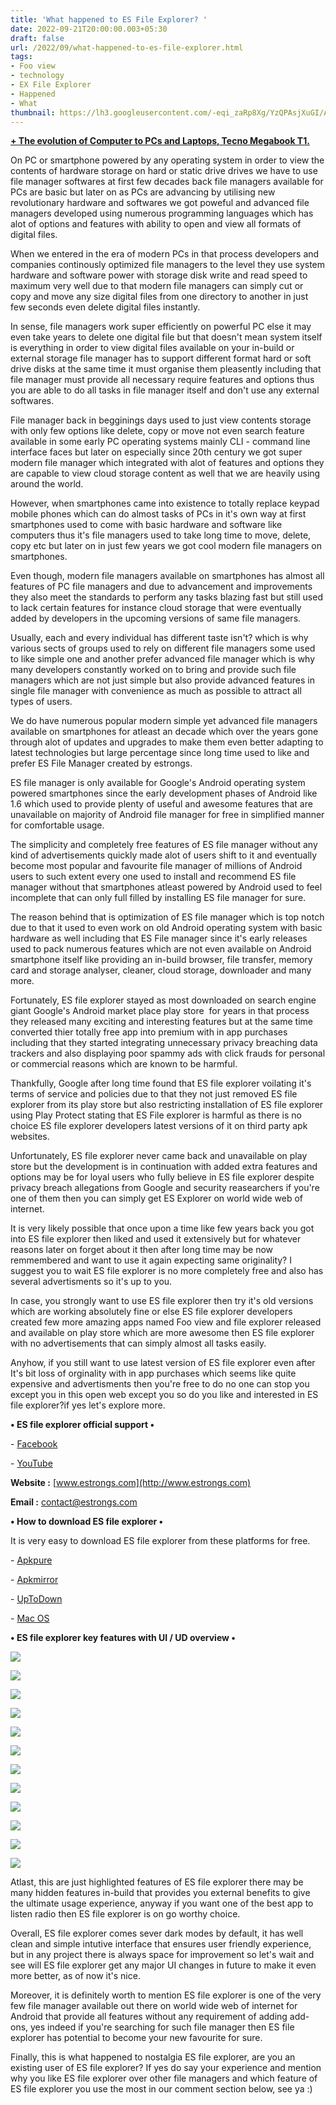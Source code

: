 ```yaml
---
title: 'What happened to ES File Explorer? '
date: 2022-09-21T20:00:00.003+05:30
draft: false
url: /2022/09/what-happened-to-es-file-explorer.html
tags: 
- Foo view
- technology
- EX File Explorer
- Happened
- What
thumbnail: https://lh3.googleusercontent.com/-eqi_zaRp8Xg/YzQPAsjXuGI/AAAAAAAAOIE/pUqeE-4NfwcLXR_pZGD929Qx8JuDyljsgCNcBGAsYHQ/s1600/1664356093944851-0.png
---
```


  

  

**[\+ The evolution of Computer to PCs and Laptops, Tecno Megabook T1.](https://www.techtracker.in/2022/09/the-evolution-of-computer-to-pcs-and.html)**  

  

On PC or smartphone powered by any operating system in order to view the contents of hardware storage on hard or static drive drives we have to use file manager softwares at first few decades back file managers available for PCs are basic but later on as PCs are advancing by utilising new revolutionary hardware and softwares we got poweful and advanced file managers developed using numerous programming languages which has alot of options and features with ability to open and view all formats of digital files.

  

When we entered in the era of modern PCs in that process developers and companies continously optimized file managers to the level they use system hardware and software power with storage disk write and read speed to maximum very well due to that modern file managers can simply cut or copy and move any size digital files from one directory to another in just few seconds even delete digital files instantly.

  

In sense, file managers work super efficiently on powerful PC else it may even take years to delete one digital file but that doesn't mean system itself is everything in order to view digital files available on your in-build or external storage file manager has to support different format hard or soft drive disks at the same time it must organise them pleasently including that file manager must provide all necessary require features and options thus you are able to do all tasks in file manager itself and don't use any external softwares.

  

File manager back in begginings days used to just view contents storage with only few options like delete, copy or move not even search feature available in some early PC operating systems mainly CLI - command line interface faces but later on especially since 20th century we got super modern file manager which integrated with alot of features and options they are capable to view cloud storage content as well that we are heavily using around the world.

  

However, when smartphones came into existence to totally replace keypad mobile phones which can do almost tasks of PCs in it's own way at first smartphones used to come with basic hardware and software like computers thus it's file managers used to take long time to move, delete, copy etc but later on in just few years we got cool modern file managers on smartphones.

  

Even though, modern file managers available on smartphones has almost all features of PC file managers and due to advancement and improvements they also meet the standards to perform any tasks blazing fast but still used to lack certain features for instance cloud storage that were eventually added by developers in the upcoming versions of same file managers.

  

Usually, each and every individual has different taste isn't? which is why various sects of groups used to rely on different file managers some used to like simple one and another prefer advanced file manager which is why many developers constantly worked on to bring and provide such file managers which are not just simple but also provide advanced features in single file manager with convenience as much as possible to attract all types of users.

  

We do have numerous popular modern simple yet advanced file managers available on smartphones for atleast an decade which over the years gone through alot of updates and upgrades to make them even better adapting to latest technologies but large percentage since long time used to like and prefer ES File Manager created by estrongs.

  

ES file manager is only available for Google's Android operating system powered smartphones since the early development phases of Android like 1.6 which used to provide plenty of useful and awesome features that are unavailable on majority of Android file manager for free in simplified manner for comfortable usage.

  

The simplicity and completely free features of ES file manager without any kind of advertisements quickly made alot of users shift to it and eventually become most popular and favourite file manager of millions of Android users to such extent every one used to install and recommend ES file manager without that smartphones atleast powered by Android used to feel incomplete that can only full filled by installing ES file manager for sure.

  

The reason behind that is optimization of ES file manager which is top notch due to that it used to even work on old Android operating system with basic hardware as well including that ES File manager since it's early releases used to pack numerous features which are not even available on Android smartphone itself like providing an in-build browser, file transfer, memory card and storage analyser, cleaner, cloud storage, downloader and many more.

  

Fortunately, ES file explorer stayed as most downloaded on search engine giant Google's Android market place play store  for years in that process they released many exciting and interesting features but at the same time converted thier totally free app into premium with in app purchases including that they started integrating unnecessary privacy breaching data trackers and also displaying poor spammy ads with click frauds for personal or commercial reasons which are known to be harmful.

  

Thankfully, Google after long time found that ES file explorer voilating it's terms of service and policies due to that they not just removed ES file explorer from its play store but also restricting installation of ES file explorer using Play Protect stating that ES File explorer is harmful as there is no choice ES file explorer developers latest versions of it on third party apk websites.

  

Unfortunately, ES file explorer never came back and unavailable on play store but the development is in continuation with added extra features and options may be for loyal users who fully believe in ES file explorer despite privacy breach allegations from Google and security reasearchers if you're one of them then you can simply get ES Explorer on world wide web of internet.

  

It is very likely possible that once upon a time like few years back you got into ES file explorer then liked and used it extensively but for whatever reasons later on forget about it then after long time may be now remmembered and want to use it again expecting same originality? I suggest you to wait ES file explorer is no more completely free and also has several advertisments so it's up to you.

  

In case, you strongly want to use ES file explorer then try it's old versions which are working absolutely fine or else ES file explorer developers created few more amazing apps named Foo view and file explorer released and available on play store which are more awesome then ES file explorer with no advertisements that can simply almost all tasks easily.

  

Anyhow, if you still want to use latest version of ES file explorer even after It's bit loss of orginality with in app purchases which seems like quite expensive and advertisments then you're free to do no one can stop you except you in this open web except you so do you like and interested in ES file explorer?if yes let's explore more.

  

**• ES file explorer official support •**

\- [Facebook](https://www.facebook.com/OfficialESFileExplorer/)

\- [YouTube](https://www.youtube.com/channel/UC6wFnuhWVw2XeMyTcvU67-Q)

**Website :** [www.estrongs.com](http://www.estrongs.com)

**Email :** [contact@estrongs.com](mailto:contact@estrongs.com)

**• How to download ES file explorer •**

It is very easy to download ES file explorer from these platforms for free.

  

\- [Apkpure](https://m.apkpure.com/es-file-explorer-file-manager/com.estrongs.android.pop/amp)

\- [Apkmirror](https://www.apkmirror.com/apk/es-global/es-file-explorer/)

\- [UpToDown](https://es-file-explorer.en.uptodown.com/android)

\- [Mac OS](https://apps.apple.com/cn/app/id1499026047)

**• ES file explorer key features with UI / UD overview •**

 ![](https://lh3.googleusercontent.com/-jWZKcyB-rqA/Yylp0p4xNUI/AAAAAAAAN4g/FslHzFtJlxM_wFF2yqfTJuu6SBnPJpsiACNcBGAsYHQ/s1600/1663658447573284-0.png) 

  

 ![](https://lh3.googleusercontent.com/-2uZ8iMAZmV0/Yylpzh3txzI/AAAAAAAAN4c/95bj4ilxO242NFqSFCQGrVPcLQ-1nVT6QCNcBGAsYHQ/s1600/1663658443123201-1.png) 

  

 ![](https://lh3.googleusercontent.com/-p7SuFs0YJy0/YylpysFiQ5I/AAAAAAAAN4Y/t5260AyBWKomRjShVDwunBTHFlzlpcf7wCNcBGAsYHQ/s1600/1663658438411352-2.png) 

  

 ![](https://lh3.googleusercontent.com/-RSbIZ0KNxZ0/YylpxSC8VAI/AAAAAAAAN4U/5fiy5bkN4WYth6Ma3muGZZvbV1hkqKBOwCNcBGAsYHQ/s1600/1663658435022253-3.png) 

  

 ![](https://lh3.googleusercontent.com/-U21MUQ1qFis/YylpwrlFhwI/AAAAAAAAN4Q/QPi0Ffgjt6MaACS-4kSOcY5jlCqYRZ54gCNcBGAsYHQ/s1600/1663658430855489-4.png) 

  

 ![](https://lh3.googleusercontent.com/-nj1RyOF5dsQ/YylpvhA_F_I/AAAAAAAAN4M/d9vuXQpU7X8DOGyQNqAHDYMY1YI2T6isgCNcBGAsYHQ/s1600/1663658427434170-5.png) 

  

 ![](https://lh3.googleusercontent.com/-ZVVoq-rWtDk/Yylpuv107RI/AAAAAAAAN4I/uGTrapT4x1cHkgwtLjXB9dZe26JfelvRwCNcBGAsYHQ/s1600/1663658422806846-6.png) 

  

 ![](https://lh3.googleusercontent.com/-oPVrdVmgGWA/YylptXpHP0I/AAAAAAAAN4E/jQRuAUl3sVMAk4x_NtKF4A3L-YeTbFihgCNcBGAsYHQ/s1600/1663658418626260-7.png) 

  

 ![](https://lh3.googleusercontent.com/-4MYzdFuNKI8/YylpsbaizuI/AAAAAAAAN4A/ZTircPMbn604gw247MijbFJ9L-GphdpRwCNcBGAsYHQ/s1600/1663658413650671-8.png) 

  

 ![](https://lh3.googleusercontent.com/-IXYW_1g01sI/YylprHna-CI/AAAAAAAAN38/URxJ2YDMwJgLH2qSWTehTsoJpsiKTI3mgCNcBGAsYHQ/s1600/1663658409853886-9.png) 

  

 ![](https://lh3.googleusercontent.com/-Xozt3ubePqo/YylpqNw0I1I/AAAAAAAAN34/bG3eP1ervYYeWBJU4h1LYEIuza0MuudmACNcBGAsYHQ/s1600/1663658403321145-10.png) 

  

 ![](https://lh3.googleusercontent.com/-NFZF4IdOv70/Yylpouu5qLI/AAAAAAAAN30/U1R5yAjtNIsULmbYiIJemchpUYoHgyDEQCNcBGAsYHQ/s1600/1663658398938882-11.png) 

  

Atlast, this are just highlighted features of ES file explorer there may be many hidden features in-build that provides you external benefits to give the ultimate usage experience, anyway if you want one of the best app to listen radio then ES file explorer is on go worthy choice.

  

Overall, ES file explorer comes sever dark modes by default, it has well clean and simple intutive interface that ensures user friendly experience, but in any project there is always space for improvement so let's wait and see will ES file explorer get any major UI changes in future to make it even more better, as of now it's nice.

  

Moreover, it is definitely worth to mention ES file explorer is one of the very few file manager available out there on world wide web of internet for Android that provide all features without any requirement of adding add-ons, yes indeed if you're searching for such file manager then ES file explorer has potential to become your new favourite for sure.

  

Finally, this is what happened to nostalgia ES file explorer, are you an existing user of ES file explorer? If yes do say your experience and mention why you like ES file explorer over other file managers and which feature of ES file explorer you use the most in our comment section below, see ya :)